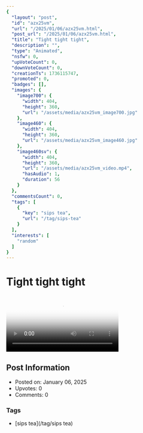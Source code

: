 ```yaml
---
{
  "layout": "post",
  "id": "azx25vm",
  "url": "/2025/01/06/azx25vm.html",
  "post_url": "/2025/01/06/azx25vm.html",
  "title": "Tight tight tight",
  "description": "",
  "type": "Animated",
  "nsfw": 0,
  "upVoteCount": 0,
  "downVoteCount": 0,
  "creationTs": 1736115747,
  "promoted": 0,
  "badges": [],
  "images": {
    "image700": {
      "width": 404,
      "height": 360,
      "url": "/assets/media/azx25vm_image700.jpg"
    },
    "image460": {
      "width": 404,
      "height": 360,
      "url": "/assets/media/azx25vm_image460.jpg"
    },
    "image460sv": {
      "width": 404,
      "height": 360,
      "url": "/assets/media/azx25vm_video.mp4",
      "hasAudio": 1,
      "duration": 56
    }
  },
  "commentsCount": 0,
  "tags": [
    {
      "key": "sips tea",
      "url": "/tag/sips-tea"
    }
  ],
  "interests": [
    "random"
  ]
}
---
```


# Tight tight tight

<video controls playsinline loop poster="/assets/media/azx25vm_image460.jpg">
  <source src="/assets/media/azx25vm_video.mp4" type="video/mp4">
  Your browser does not support the video tag.
</video>

## Post Information

- Posted on: January 06, 2025
- Upvotes: 0
- Comments: 0

### Tags

- [sips tea](/tag/sips tea)
